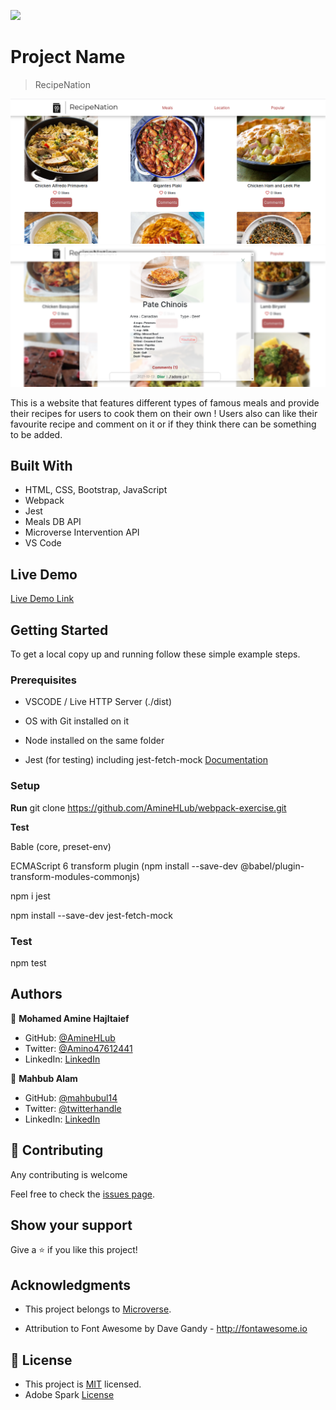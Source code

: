 ![](https://img.shields.io/badge/Microverse-blueviolet)

# Project Name

> RecipeNation

![screenshot](./screenshot1.png)
![screenshot](./screenshot2.png)

This is a website that features different types of famous meals and provide their recipes for users to cook them on their own ! Users also can like their favourite recipe and comment on it or if they think there can be something to be added.

## Built With

- HTML, CSS, Bootstrap, JavaScript
- Webpack
- Jest
- Meals DB API
- Microverse Intervention API
- VS Code

## Live Demo

[Live Demo Link](https://aminehlub.github.io/recipe-nation/dist/)


## Getting Started

To get a local copy up and running follow these simple example steps.

### Prerequisites

- VSCODE / Live HTTP Server (./dist)

- OS with Git installed on it

- Node installed on the same folder

- Jest (for testing) including jest-fetch-mock [Documentation](https://www.npmjs.com/package/jest-fetch-mock)

### Setup

**Run** git clone https://github.com/AmineHLub/webpack-exercise.git

**Test**

Bable (core, preset-env)

ECMAScript 6 transform plugin (npm install --save-dev @babel/plugin-transform-modules-commonjs)

npm i jest

npm install --save-dev jest-fetch-mock

### Test

npm test 

## Authors

👤 **Mohamed Amine Hajltaief**

- GitHub: [@AmineHLub](https://github.com/AmineHLub)
- Twitter: [@Amino47612441](https://twitter.com/Amino47612441)
- LinkedIn: [LinkedIn](https://www.linkedin.com/in/mohamed-amine-hajltaief-b18863163/)

👤 **Mahbub Alam**

- GitHub: [@mahbubul14](https://github.com/mahbubul14)
- Twitter: [@twitterhandle](https://twitter.com/mahbubul_14)
- LinkedIn: [LinkedIn](https://www.linkedin.com/in/mahbubul-alam-20595/)



## 🤝 Contributing

Any contributing is welcome

Feel free to check the [issues page](https://github.com/AmineHLub/recipe-nation/issues).

## Show your support

Give a ⭐️ if you like this project!

## Acknowledgments

- This project belongs to [Microverse](https://microverse.org/).

- Attribution to Font Awesome by Dave Gandy - http://fontawesome.io

## 📝 License

- This project is [MIT](./Licenses/MIT.md) licensed.
- Adobe Spark [License](./Licenses/Adobe.md)
